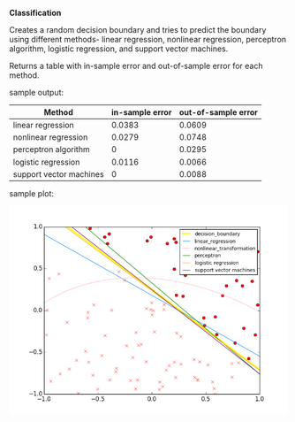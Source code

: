 **Classification**

Creates a random decision boundary and tries to predict the boundary using different methods- linear regression, nonlinear regression, perceptron algorithm, logistic regression, and support vector machines.

Returns a table with in-sample error and out-of-sample error for each method.


sample output:

|Method                  |   in-sample error |   out-of-sample error|
|----------------------- | ----------------- | ---------------------|
|linear regression       |            0.0383 |                0.0609|
|nonlinear regression    |            0.0279 |                0.0748|
|perceptron algorithm    |            0      |                0.0295|
|logistic regression     |            0.0116 |                0.0066|
|support vector machines |            0      |                0.0088|

sample plot:

![sample plot](figure_1.png)
